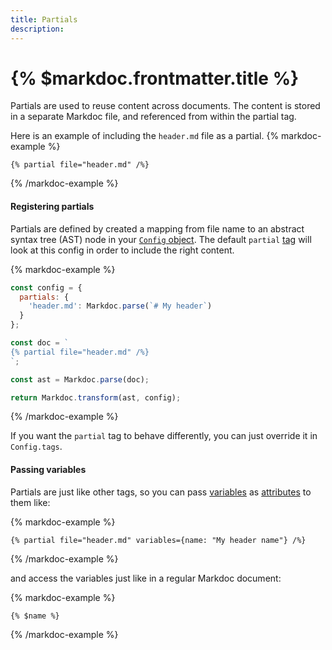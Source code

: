 ```yaml
---
title: Partials
description:
---
```


# {% $markdoc.frontmatter.title %}

Partials are used to reuse content across documents. The content is stored in a separate Markdoc file, and referenced from within the partial tag.

Here is an example of including the `header.md` file as a partial.
{% markdoc-example %}

```
{% partial file="header.md" /%}
```

{% /markdoc-example %}

#### Registering partials

Partials are defined by created a mapping from file name to an abstract syntax tree (AST) node in your [`Config` object](/docs/config). The default `partial` [tag](/docs/tags) will look at this config in order to include the right content.

{% markdoc-example %}

```js
const config = {
  partials: {
    'header.md': Markdoc.parse(`# My header`)
  }
};

const doc = `
{% partial file="header.md" /%}
`;

const ast = Markdoc.parse(doc);

return Markdoc.transform(ast, config);
```

{% /markdoc-example %}

If you want the `partial` tag to behave differently, you can just override it in `Config.tags`.

#### Passing variables

Partials are just like other tags, so you can pass [variables](/docs/variables) as [attributes](/docs/attributes) to them like:

{% markdoc-example %}

```
{% partial file="header.md" variables={name: "My header name"} /%}
```

{% /markdoc-example %}

and access the variables just like in a regular Markdoc document:

{% markdoc-example %}

```
{% $name %}
```

{% /markdoc-example %}
